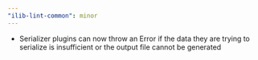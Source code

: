 ```yaml
---
"ilib-lint-common": minor
---
```


- Serializer plugins can now throw an Error if the
  data they are trying to serialize is insufficient
  or the output file cannot be generated
